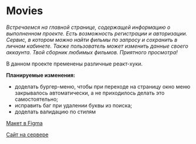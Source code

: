 # Movies

*Встречаемся на главной странице, содержащей информацию о выполненном проекте. Есть возможность регистрации и авторизации. Сервис, в котором можно найти фильмы по запросу и сохранить в личном кабинете. Также пользователь может изменить данные своего аккаунта. Твой сборник любимых фильмов. Приятного просмотра!*

В данном проекте пременены различные реакт-хуки. 

**Планируемые изменения:**
  * доделать бургер-меню, чтобы при переходе на страницу окно меню закрывалось автоматически, а не приходилось делать это самостоятельно;
  * исправить баг при удалении буквы из поиска;
  * доделать валидацию по стилям


[Макет в Figma](https://www.figma.com/file/rAbPyFNSM5ZOyskroEG8Rh/Diploma-(Copy)?node-id=891%3A3857&t=EcBIeuw3x5Xlt1zn-1)

[Сайт на сервере](https://domainname.maryball.nomoredomains.work)

